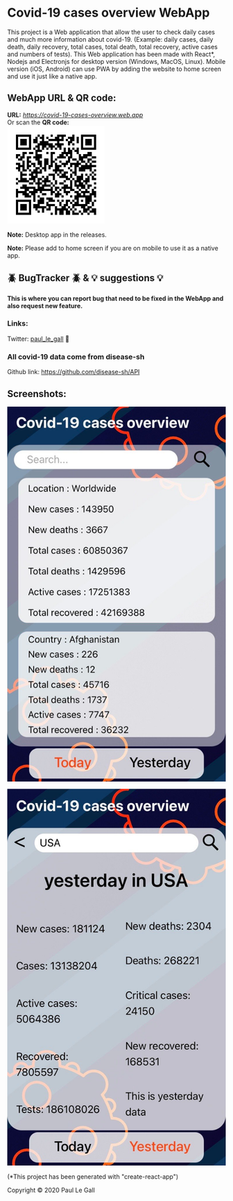 # Covid-19 cases overview WebApp

This project is a Web application that allow the user to check daily cases and much more information about covid-19. (Example: daily cases, daily death, daily recovery, total cases, total death, total recovery, active cases and numbers of tests). This Web application has been made with React*, Nodejs and Electronjs for desktop version (Windows, MacOS, Linux). Mobile version (iOS, Android) can use PWA by adding the website to home screen and use it just like a native app. 

## WebApp URL & QR code:

**URL:** _https://covid-19-cases-overview.web.app_  
Or scan the **QR code:**  
![](https://raw.githubusercontent.com/Creator-360/Covid-19-cases-overview/master/readme%20img/qrcode.png)

**Note:** Desktop app in the releases.

**Note:** Please add to home screen if you are on mobile to use it as a native app.

## :beetle: BugTracker :beetle: & :bulb: suggestions :bulb:
**This is where you can report bug that need to be fixed in the WebApp and also request new feature.**

### Links:
Twitter: [paul_le_gall](https://twitter.com/paul_le_gall) :baby_chick:


### All covid-19 data come from disease-sh
Github link: https://github.com/disease-sh/API

## Screenshots:

![](https://raw.githubusercontent.com/Creator-360/Covid-19-cases-overview/master/readme%20img/Screenshot%201.png)

![](https://raw.githubusercontent.com/Creator-360/Covid-19-cases-overview/master/readme%20img/Screenshot%202.png)

(*This project has been generated with "create-react-app")


Copyright © 2020 Paul Le Gall
